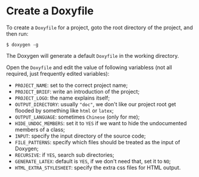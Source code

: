 # Create a Doxyfile

To create a `Doxyfile` for a project, goto the root directory of the project, and then run:

```console
$ doxygen -g
```

The Doxygen will generate a default `Doxyfile` in the working directory.

Open the `Doxyfile` and edit the value of following variabless (not all required, just frequently edited variables):

  * `PROJECT_NAME`: set to the correct project name;
  * `PROJECT_BRIEF`: write an introduction of the project;
  * `PROJECT_LOGO`: the name explains itself;
  * `OUTPUT_DIRECTORY`: usually `"doc"`, we don't like our project root get flooded by something like `html` or `latex`;
  * `OUTPUT_LANGUAGE`: sometimes `Chinese` (only for me);
  * `HIDE_UNDOC_MEMBERS`: set it to `YES` if we want to hide the undocumented members of a class;
  * `INPUT`: specify the input directory of the source code;
  * `FILE_PATTERNS`: specify which files should be treated as the input of Doxygen;
  * `RECURSIVE`: if `YES`, search sub directories;
  * `GENERATE_LATEX`: default is `YES`, if we don't need that, set it to `NO`;
  * `HTML_EXTRA_STYLESHEET`: specify the extra css files for HTML output.
